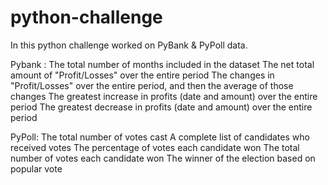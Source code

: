 # python-challenge
In this python challenge worked on PyBank & PyPoll data.

Pybank :
The total number of months included in the dataset
The net total amount of "Profit/Losses" over the entire period
The changes in "Profit/Losses" over the entire period, and then the average of those changes
The greatest increase in profits (date and amount) over the entire period
The greatest decrease in profits (date and amount) over the entire period

PyPoll:
The total number of votes cast
A complete list of candidates who received votes
The percentage of votes each candidate won
The total number of votes each candidate won
The winner of the election based on popular vote
